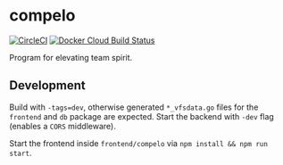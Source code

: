 # compelo

[![CircleCI](https://img.shields.io/circleci/build/github/florianehmke/compelo?style=flat-square)](https://circleci.com/gh/florianehmke/compelo) [![Docker Cloud Build Status](https://img.shields.io/docker/cloud/build/florianehmke/compelo?style=flat-square)](https://cloud.docker.com/repository/docker/florianehmke/compelo)

Program for elevating team spirit.

## Development

Build with `-tags=dev`, otherwise generated `*_vfsdata.go` files for the `frontend` and `db` package are expected.
Start the backend with `-dev` flag (enables a `CORS` middleware).

Start the frontend inside `frontend/compelo` via `npm install && npm run start`.

